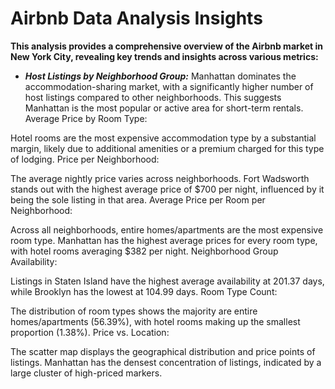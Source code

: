 # Airbnb Data Analysis Insights
**This analysis provides a comprehensive overview of the Airbnb market in New York City, revealing key trends and insights across various metrics:**

* ***Host Listings by Neighborhood Group:***
Manhattan dominates the accommodation-sharing market, with a significantly higher number of host listings compared to other neighborhoods. This suggests Manhattan is the most popular or active area for short-term rentals.
Average Price by Room Type:

Hotel rooms are the most expensive accommodation type by a substantial margin, likely due to additional amenities or a premium charged for this type of lodging.
Price per Neighborhood:

The average nightly price varies across neighborhoods. Fort Wadsworth stands out with the highest average price of $700 per night, influenced by it being the sole listing in that area.
Average Price per Room per Neighborhood:

Across all neighborhoods, entire homes/apartments are the most expensive room type. Manhattan has the highest average prices for every room type, with hotel rooms averaging $382 per night.
Neighborhood Group Availability:

Listings in Staten Island have the highest average availability at 201.37 days, while Brooklyn has the lowest at 104.99 days.
Room Type Count:

The distribution of room types shows the majority are entire homes/apartments (56.39%), with hotel rooms making up the smallest proportion (1.38%).
Price vs. Location:

The scatter map displays the geographical distribution and price points of listings. Manhattan has the densest concentration of listings, indicated by a large cluster of high-priced markers.
